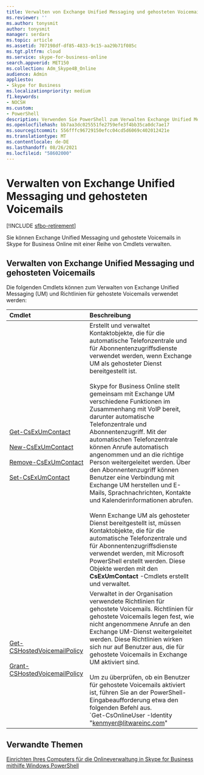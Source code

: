 ```yaml
---
title: Verwalten von Exchange Unified Messaging und gehosteten Voicemails
ms.reviewer: ''
ms.author: tonysmit
author: tonysmit
manager: serdars
ms.topic: article
ms.assetid: 707198df-df85-4833-9c15-aa29b71f085c
ms.tgt.pltfrm: cloud
ms.service: skype-for-business-online
search.appverid: MET150
ms.collection: Adm_Skype4B_Online
audience: Admin
appliesto:
- Skype for Business
ms.localizationpriority: medium
f1.keywords:
- NOCSH
ms.custom:
- PowerShell
description: Verwenden Sie PowerShell zum Verwalten Exchange Unified Messaging-Funktionen wie automatische Telefonzentrale und Abonnentenzugriff sowie gehostete Voicemails in Skype for Business Online.
ms.openlocfilehash: bb7aa3dc025551fe2759efe3f4bb35ca0dc7ae17
ms.sourcegitcommit: 556fffc96729150efcc04cd5d6069c402012421e
ms.translationtype: MT
ms.contentlocale: de-DE
ms.lasthandoff: 08/26/2021
ms.locfileid: "58602000"
---
```

# <a name="manage-exchange-unified-messaging-and-hosted-voicemail"></a>Verwalten von Exchange Unified Messaging und gehosteten Voicemails

[!INCLUDE [sfbo-retirement](../../Hub/includes/sfbo-retirement.md)]

Sie können Exchange Unified Messaging und gehostete Voicemails in Skype for Business Online mit einer Reihe von Cmdlets verwalten.
  
## <a name="manage-exchange-unified-messaging-and-hosted-voice-mail"></a>Verwalten von Exchange Unified Messaging und gehosteten Voicemails

Die folgenden Cmdlets können zum Verwalten von Exchange Unified Messaging (UM) und Richtlinien für gehostete Voicemails verwendet werden:
  

| **Cmdlet**                                                                                                                                                                                                                                                                                                                        | **Beschreibung**                                                                                                                                                                                                                                                                                                                                                                                                                                                                                                                                                                                                                                                                                                                                                                                                    |
|:----------------------------------------------------------------------------------------------------------------------------------------------------------------------------------------------------------------------------------------------------------------------------------------------------------------------------------|:-------------------------------------------------------------------------------------------------------------------------------------------------------------------------------------------------------------------------------------------------------------------------------------------------------------------------------------------------------------------------------------------------------------------------------------------------------------------------------------------------------------------------------------------------------------------------------------------------------------------------------------------------------------------------------------------------------------------------------------------------------------------------------------------------------------------|
| [Get-CsExUmContact](/powershell/module/skype/Get-CsExUmContact) <br/><br/> [New-CsExUmContact](/powershell/module/skype/New-CsExUmContact) <br/> <br/>[Remove-CsExUmContact](/powershell/module/skype/Remove-CsExUmContact) <br/> <br/>[Set-CsExUmContact](/powershell/module/skype/Set-CsExUmContact) <br/> | Erstellt und verwaltet Kontaktobjekte, die für die automatische Telefonzentrale und für Abonnentenzugriffsdienste verwendet werden, wenn Exchange UM als gehosteter Dienst bereitgestellt ist.  <br/><br/> Skype for Business Online stellt gemeinsam mit Exchange UM verschiedene Funktionen im Zusammenhang mit VoIP bereit, darunter automatische Telefonzentrale und Abonnentenzugriff. Mit der automatischen Telefonzentrale können Anrufe automatisch angenommen und an die richtige Person weitergeleitet werden. Über den Abonnentenzugriff können Benutzer eine Verbindung mit Exchange UM herstellen und E-Mails, Sprachnachrichten, Kontakte und Kalenderinformationen abrufen.<br/><br/> Wenn Exchange UM als gehosteter Dienst bereitgestellt ist, müssen Kontaktobjekte, die für die automatische Telefonzentrale und für Abonnentenzugriffsdienste verwendet werden, mit Microsoft PowerShell erstellt werden. Diese Objekte werden mit den **CsExUmContact** -Cmdlets erstellt und verwaltet.<br/> |
| [Get-CSHostedVoicemailPolicy](/powershell/module/skype/Grant-CsHostedVoicemailPolicy) <br/> <br/>[Grant-CSHostedVoicemailPolicy](/powershell/module/skype/Set-CsTenantPublicProvider) <br/>                                                                                                                                                | Verwaltet in der Organisation verwendete Richtlinien für gehostete Voicemails. Richtlinien für gehostete Voicemails legen fest, wie nicht angenommene Anrufe an den Exchange UM-Dienst weitergeleitet werden. Diese Richtlinien wirken sich nur auf Benutzer aus, die für gehostete Voicemails in Exchange UM aktiviert sind.    <br/><br/> Um zu überprüfen, ob ein Benutzer für gehostete Voicemails aktiviert ist, führen Sie an der PowerShell-Eingabeaufforderung etwa den folgenden Befehl aus.  <br/> \`Get-CsOnlineUser -Identity "kenmyer@litwareinc.com"                                                                                                                                                                                                                                                                                                                                                           |

## <a name="related-topics"></a>Verwandte Themen
[Einrichten Ihres Computers für die Onlineverwaltung in Skype for Business mithilfe Windows PowerShell](set-up-your-computer-for-windows-powershell.md)

  
